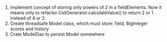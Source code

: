 1) Implement concept of storing only powers of 2 in a fieldElements.
    Now it means only to refactor CellGenerator.calculateValue() to return 2 or 1 instead of 4 or 2.
2) Create threadsafe Model class, which must store: field, BigInteger scores and history
3) Crate ModelDao to persist Model somewhere   



